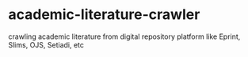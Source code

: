# academic-literature-crawler
crawling academic literature from digital repository platform like Eprint, Slims, OJS, Setiadi, etc
